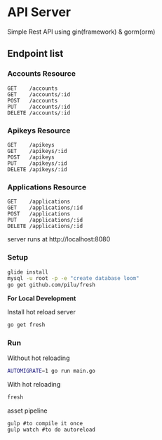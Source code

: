 # API Server

Simple Rest API using gin(framework) & gorm(orm)

## Endpoint list

### Accounts Resource

```
GET    /accounts
GET    /accounts/:id
POST   /accounts
PUT    /accounts/:id
DELETE /accounts/:id
```

### Apikeys Resource

```
GET    /apikeys
GET    /apikeys/:id
POST   /apikeys
PUT    /apikeys/:id
DELETE /apikeys/:id
```

### Applications Resource

```
GET    /applications
GET    /applications/:id
POST   /applications
PUT    /applications/:id
DELETE /applications/:id
```

server runs at http://localhost:8080



### Setup
```bash
glide install
mysql -u root -p -e "create database loom"
go get github.com/pilu/fresh
```

__For Local Development__

Install hot reload server
```bash
go get fresh
```

### Run

Without hot reloading
```bash
AUTOMIGRATE=1 go run main.go
```

With hot reloading
```bash
fresh
```

asset pipeline
```
gulp #to compile it once
gulp watch #to do autoreload
```
